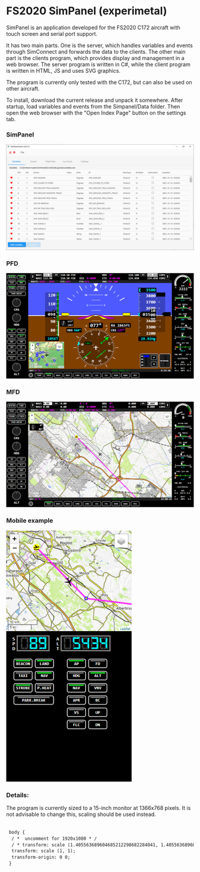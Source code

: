 # FS2020 SimPanel (experimetal)

SimPanel is an application developed for the FS2020 C172 aircraft with touch screen and serial port support.

It has two main parts. One is the server, which handles variables and events through SimConnect and forwards the data to the clients. The other main part is the clients program, which provides display and management in a web browser. The server program is written in C#, while the client program is written in HTML, JS and uses SVG graphics.

The program is currently only tested with the C172, but can also be used on other aircraft.

To install, download the current release and unpack it somewhere. After startup, load variables and events from the Simpanel/Data folder. Then open the web browser with the "Open Index Page" button on the settings tab.

### SimPanel
![SimPanel](Doc/images/simpanel.png)

### PFD
![PFD](Doc/images/pfd.png)

### MFD
![MFD](Doc/images/mfd.png)

### Mobile example
![Mobile](Doc/images/mobile_example.png)

### Details:
The program is currently sized to a 15-inch monitor at 1366x768 pixels. It is not advisable to change this, scaling should be used instead.

```html
 
 body {
  / *  uncomment for 1920x1080 * /
  / * transform: scale (1.405563689604685212298682284041, 1.405563689604685212298682284041); * /
  transform: scale (1, 1);
  transform-origin: 0 0;
 }
```

